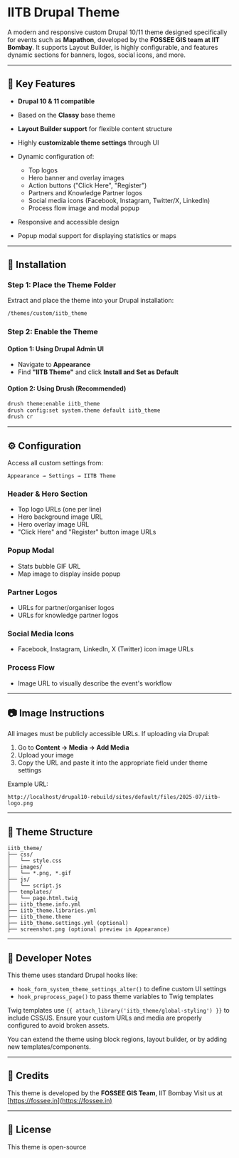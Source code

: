 # IITB Drupal Theme

A modern and responsive custom Drupal 10/11 theme designed specifically for events such as **Mapathon**, developed by the **FOSSEE GIS team at IIT Bombay**. It supports Layout Builder, is highly configurable, and features dynamic sections for banners, logos, social icons, and more.

---

## 🤖 Key Features

* **Drupal 10 & 11 compatible**
* Based on the **Classy** base theme
* **Layout Builder support** for flexible content structure
* Highly **customizable theme settings** through UI
* Dynamic configuration of:

  * Top logos
  * Hero banner and overlay images
  * Action buttons ("Click Here", "Register")
  * Partners and Knowledge Partner logos
  * Social media icons (Facebook, Instagram, Twitter/X, LinkedIn)
  * Process flow image and modal popup
* Responsive and accessible design
* Popup modal support for displaying statistics or maps

---

## 📁 Installation

### Step 1: Place the Theme Folder

Extract and place the theme into your Drupal installation:

```bash
/themes/custom/iitb_theme
```

### Step 2: Enable the Theme

#### Option 1: Using Drupal Admin UI

* Navigate to **Appearance**
* Find **"IITB Theme"** and click **Install and Set as Default**

#### Option 2: Using Drush (Recommended)

```bash
drush theme:enable iitb_theme
drush config:set system.theme default iitb_theme
drush cr
```

---

## ⚙️ Configuration

Access all custom settings from:

```
Appearance → Settings → IITB Theme
```

### Header & Hero Section

* Top logo URLs (one per line)
* Hero background image URL
* Hero overlay image URL
* "Click Here" and "Register" button image URLs

### Popup Modal

* Stats bubble GIF URL
* Map image to display inside popup

### Partner Logos

* URLs for partner/organiser logos
* URLs for knowledge partner logos

### Social Media Icons

* Facebook, Instagram, LinkedIn, X (Twitter) icon image URLs

### Process Flow

* Image URL to visually describe the event's workflow

---

## 📷 Image Instructions

All images must be publicly accessible URLs. If uploading via Drupal:

1. Go to **Content → Media → Add Media**
2. Upload your image
3. Copy the URL and paste it into the appropriate field under theme settings

Example URL:

```
http://localhost/drupal10-rebuild/sites/default/files/2025-07/iitb-logo.png
```

---

## 📂 Theme Structure

```
iitb_theme/
├── css/
│   └── style.css
├── images/
│   └── *.png, *.gif
├── js/
│   └── script.js
├── templates/
│   └── page.html.twig
├── iitb_theme.info.yml
├── iitb_theme.libraries.yml
├── iitb_theme.theme
├── iitb_theme.settings.yml (optional)
├── screenshot.png (optional preview in Appearance)
```

---

## 🚀 Developer Notes

This theme uses standard Drupal hooks like:

* `hook_form_system_theme_settings_alter()` to define custom UI settings
* `hook_preprocess_page()` to pass theme variables to Twig templates

Twig templates use `{{ attach_library('iitb_theme/global-styling') }}` to include CSS/JS. Ensure your custom URLs and media are properly configured to avoid broken assets.

You can extend the theme using block regions, layout builder, or by adding new templates/components.

---

## 🙏 Credits

This theme is developed by the **FOSSEE GIS Team**, IIT Bombay
Visit us at [https://fossee.in](https://fossee.in)

---

## 📄 License

This theme is open-source
